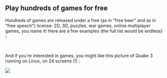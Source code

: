<?php require("../../entete.php");?> <?php require("../../base.php");?> <?php require("../../fonctions.php");?>

<div id="corps">

<h2>Play hundreds of games for free</h2>

Hundreds of games are released under a free (as in "free beer" and as in "free speech") license: 2D, 3D, puzzles, war games, online multiplayer games, you name it! Here are a few examples (the full list would be endless) :

<div id="items">

<?php all_games_from_file ();?>

<br class="clearboth" />
</div>

And if you're interested in games, you might like this picture of Quake 3 running on Linux, on 24 screens (!) :

<a href="Images/quake_24_screens.jpg"><img src="Images/quake_24_screens_thumbnail.jpg" /></a>

</div>


